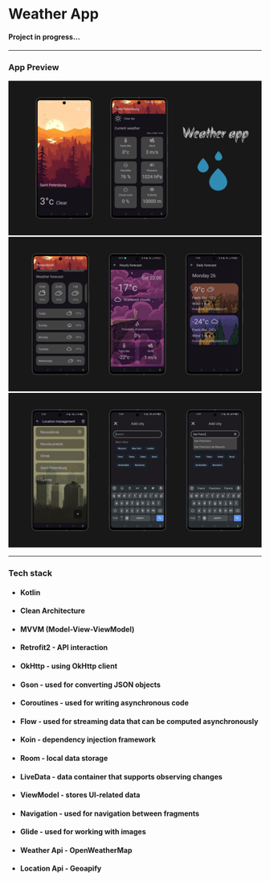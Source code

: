 # Weather App
#### Project in progress...
_______________
### App Preview
![Screenshot_1](screenshots/current_weather.png)
![Screenshot_2](screenshots/forecast_weather.png)
![Screenshot_3](screenshots/location_management.png)
_______________
### Tech stack
+ #### Kotlin
+ #### Clean Architecture
+ #### MVVM (Model-View-ViewModel)
+ #### Retrofit2 - API interaction
+ #### OkHttp - using OkHttp client
+ #### Gson - used for converting JSON objects
+ #### Coroutines - used for writing asynchronous code
+ #### Flow - used for streaming data that can be computed asynchronously
+ #### Koin - dependency injection framework
+ #### Room - local data storage
+ #### LiveData - data container that supports observing changes
+ #### ViewModel - stores UI-related data
+ #### Navigation - used for navigation between fragments
+ #### Glide - used for working with images
+ #### Weather Api - OpenWeatherMap
+ #### Location Api - Geoapify

